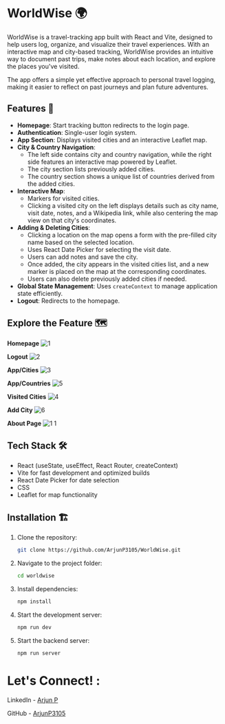 # WorldWise 🌍

WorldWise is a travel-tracking app built with React and Vite, designed to help users log, organize, and visualize their travel experiences. With an interactive map and city-based tracking, WorldWise provides an intuitive way to document past trips, make notes about each location, and explore the places you've visited. 

The app offers a simple yet effective approach to personal travel logging, making it easier to reflect on past journeys and plan future adventures.

## Features 🚀

- **Homepage**: Start tracking button redirects to the login page.
- **Authentication**: Single-user login system.
- **App Section**: Displays visited cities and an interactive Leaflet map.
- **City & Country Navigation**:
  - The left side contains city and country navigation, while the right side features an interactive map powered by Leaflet.
  - The city section lists previously added cities.
  - The country section shows a unique list of countries derived from the added cities.
- **Interactive Map**:
  - Markers for visited cities.
  - Clicking a visited city on the left displays details such as city name, visit date, notes, and a Wikipedia link, while also centering the map view on that city's coordinates.
- **Adding & Deleting Cities**:
  - Clicking a location on the map opens a form with the pre-filled city name based on the selected location.
  - Uses React Date Picker for selecting the visit date.
  - Users can add notes and save the city.
  - Once added, the city appears in the visited cities list, and a new marker is placed on the map at the corresponding coordinates.
  - Users can also delete previously added cities if needed.
- **Global State Management**: Uses `createContext` to manage application state efficiently.
- **Logout**: Redirects to the homepage.

## Explore the Feature 🗺

**Homepage**
![1](https://github.com/user-attachments/assets/27986cfc-f650-4d80-a877-fab29af711a9)

**Logout**
![2](https://github.com/user-attachments/assets/eeb56355-3174-4a01-899c-79c242e8c11b)

**App/Cities**
![3](https://github.com/user-attachments/assets/40cfc759-b737-4825-8af5-5468d52abed1)

**App/Countries**
![5](https://github.com/user-attachments/assets/7aa6226b-1054-4d48-bf39-3c2c1f999584)

**Visited Cities**
![4](https://github.com/user-attachments/assets/b2f89bd6-879b-4e26-a853-cca027efb0c1)

**Add City**
![6](https://github.com/user-attachments/assets/e0f2c033-4369-45ec-aa26-4333071ae707)

**About Page**
![1 1](https://github.com/user-attachments/assets/e6f7578d-9c03-4ea6-8115-1c4a58dbd6bb)

## Tech Stack 🛠️

- React (useState, useEffect, React Router, createContext)
- Vite for fast development and optimized builds
- React Date Picker for date selection
- CSS
- Leaflet for map functionality

## Installation 🏗️

1. Clone the repository:
   ```sh
   git clone https://github.com/ArjunP3105/WorldWise.git
   ```
2. Navigate to the project folder:
   ```sh
   cd worldwise
   ```
3. Install dependencies:
   ```sh
   npm install
   ```
4. Start the development server:
   ```sh
   npm run dev
   ```
5. Start the backend server:
   ```sh
   npm run server
   ```


# Let's Connect! :

LinkedIn - [Arjun P](https://www.linkedin.com/in/arjun-p-810a96318/) 

GitHub - [ArjunP3105](https://github.com/ArjunP3105)




